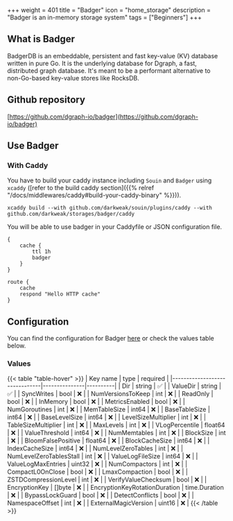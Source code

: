 +++
weight = 401
title = "Badger"
icon = "home_storage"
description = "Badger is an in-memory storage system"
tags = ["Beginners"]
+++

## What is Badger
BadgerDB is an embeddable, persistent and fast key-value (KV) database written in pure Go. It is the underlying database for Dgraph, a fast, distributed graph database. It's meant to be a performant alternative to non-Go-based key-value stores like RocksDB.

## Github repository
[https://github.com/dgraph-io/badger](https://github.com/dgraph-io/badger)

## Use Badger
### With Caddy
You have to build your caddy instance including `Souin` and `Badger` using `xcaddy` ([refer to the build caddy section]({{% relref "/docs/middlewares/caddy#build-your-caddy-binary" %}})).
```shell
xcaddy build --with github.com/darkweak/souin/plugins/caddy --with github.com/darkweak/storages/badger/caddy
```
You will be able to use badger in your Caddyfile or JSON configuration file.
```caddyfile
{
    cache {
        ttl 1h
        badger
    }
}

route {
    cache
    respond "Hello HTTP cache"
}
```

## Configuration
You can find the configuration for Badger [here](https://github.com/dgraph-io/badger/blob/main/options.go#L44) or check the values table below.

### Values
{{< table "table-hover" >}}
| Key name                      | type          | required |
|-------------------------------|---------------|----------|
| Dir                           | string        | ✅       |
| ValueDir                      | string        | ✅       |
| SyncWrites                    | bool          | ❌       |
| NumVersionsToKeep             | int           | ❌       |
| ReadOnly                      | bool          | ❌       |
| InMemory                      | bool          | ❌       |
| MetricsEnabled                | bool          | ❌       |
| NumGoroutines                 | int           | ❌       |
| MemTableSize                  | int64         | ❌       |
| BaseTableSize                 | int64         | ❌       |
| BaseLevelSize                 | int64         | ❌       |
| LevelSizeMultiplier           | int           | ❌       |
| TableSizeMultiplier           | int           | ❌       |
| MaxLevels                     | int           | ❌       |
| VLogPercentile                | float64       | ❌       |
| ValueThreshold                | int64         | ❌       |
| NumMemtables                  | int           | ❌       |
| BlockSize                     | int           | ❌       |
| BloomFalsePositive            | float64       | ❌       |
| BlockCacheSize                | int64         | ❌       |
| IndexCacheSize                | int64         | ❌       |
| NumLevelZeroTables            | int           | ❌       |
| NumLevelZeroTablesStall       | int           | ❌       |
| ValueLogFileSize              | int64         | ❌       |
| ValueLogMaxEntries            | uint32        | ❌       |
| NumCompactors                 | int           | ❌       |
| CompactL0OnClose              | bool          | ❌       |
| LmaxCompaction                | bool          | ❌       |
| ZSTDCompressionLevel          | int           | ❌       |
| VerifyValueChecksum           | bool          | ❌       |
| EncryptionKey                 | []byte        | ❌       |
| EncryptionKeyRotationDuration | time.Duration | ❌       |
| BypassLockGuard               | bool          | ❌       |
| DetectConflicts               | bool          | ❌       |
| NamespaceOffset               | int           | ❌       |
| ExternalMagicVersion          | uint16        | ❌       |
{{< /table >}}
